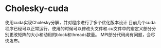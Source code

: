 # Cholesky-cuda
使用cuda实现Cholesky分解，并对程序进行了多个优化版本设计
目前几个cuda程序已经可以正常运行，使用的时候可以修改头文件和.cu文件中的宏定义部分分别更改矩阵的大小和动用的block和threads数量。
MPI部分代码尚有问题，会尽快发布。
